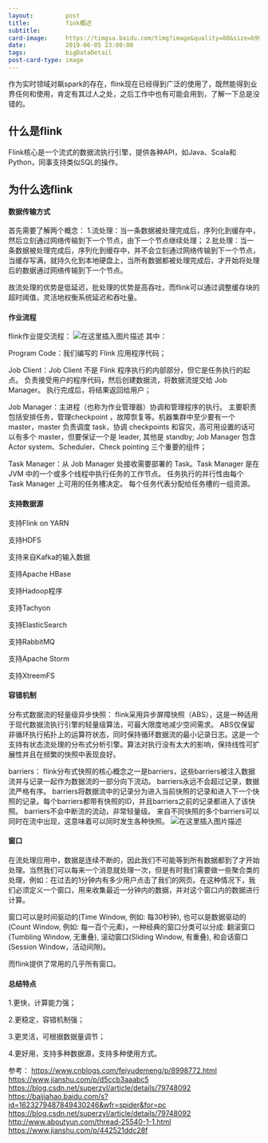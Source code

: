 ```yaml
---
layout:         post
title:          fink概述
subtitle:       
card-image:     https://timgsa.baidu.com/timg?image&quality=80&size=b9999_10000&sec=1559755613502&di=79ece01e289ca0d14f7292534b1a54b3&imgtype=0&src=http%3A%2F%2Fwww.raincent.com%2Fuploadfile%2F2019%2F0215%2F20190215024734770.png
date:           2019-06-05 23:00:00
tags:           bigDataDetail
post-card-type: image
---
```


作为实时领域对飙spark的存在，flink现在已经得到广泛的使用了，既然能得到业界任何和使用，肯定有其过人之处，之后工作中也有可能会用到，了解一下总是没错的。

## 什么是flink

Flink核心是一个流式的数据流执行引擎，提供各种API，如Java、Scala和Python，同事支持类似SQL的操作。

## 为什么选flink
#### 数据传输方式
首先需要了解两个概念：
1.流处理：当一条数据被处理完成后，序列化到缓存中，然后立刻通过网络传输到下一个节点，由下一个节点继续处理；
2.批处理：当一条数据被处理完成后，序列化到缓存中，并不会立刻通过网络传输到下一个节点，当缓存写满，就持久化到本地硬盘上，当所有数据都被处理完成后，才开始将处理后的数据通过网络传输到下一个节点。

故流处理的优势是低延迟，批处理的优势是高吞吐，而flink可以通过调整缓存块的超时阈值，灵活地权衡系统延迟和吞吐量。

#### 作业流程
flink作业提交流程：
![在这里插入图片描述](https://img-blog.csdnimg.cn/20190604202246578.png?x-oss-process=image/watermark,type_ZmFuZ3poZW5naGVpdGk,shadow_10,text_aHR0cHM6Ly9ibG9nLmNzZG4ubmV0L3dlaXhpbl8zNzk0NDg4MA==,size_16,color_FFFFFF,t_70)
其中：

Program Code：我们编写的 Flink 应用程序代码；

Job Client：Job Client 不是 Flink 程序执行的内部部分，但它是任务执行的起点。 负责接受用户的程序代码，然后创建数据流，将数据流提交给 Job Manager。 执行完成后，将结果返回给用户；

Job Manager：主进程（也称为作业管理器）协调和管理程序的执行。 主要职责包括安排任务，管理checkpoint ，故障恢复等。机器集群中至少要有一个 master，master 负责调度 task，协调 checkpoints 和容灾，高可用设置的话可以有多个 master，但要保证一个是 leader, 其他是 standby; Job Manager 包含 Actor system、Scheduler、Check pointing 三个重要的组件；

Task Manager：从 Job Manager 处接收需要部署的 Task。Task Manager 是在 JVM 中的一个或多个线程中执行任务的工作节点。 任务执行的并行性由每个 Task Manager 上可用的任务槽决定。 每个任务代表分配给任务槽的一组资源。

#### 支持数据源
支持Flink on YARN

支持HDFS

支持来自Kafka的输入数据

支持Apache HBase

支持Hadoop程序

支持Tachyon

支持ElasticSearch

支持RabbitMQ

支持Apache Storm

支持XtreemFS

#### 容错机制
分布式数据流的轻量级异步快照：
flink采用异步屏障快照（ABS），这是一种适用于现代数据流执行引擎的轻量级算法，可最大限度地减少空间需求。 ABS仅保留非循环执行拓扑上的运算符状态，同时保持循环数据流的最小记录日志。这是一个支持有状态流处理的分布式分析引擎。算法对执行没有太大的影响，保持线性可扩展性并且在频繁的快照中表现良好。

barriers：
flink分布式快照的核心概念之一是barriers，这些barriers被注入数据流并与记录一起作为数据流的一部分向下流动。 barriers永远不会超过记录，数据流严格有序。 barriers将数据流中的记录分为进入当前快照的记录和进入下一个快照的记录。每个barriers都带有快照的ID，并且barriers之前的记录都进入了该快照。 barriers不会中断流的流动，非常轻量级。 来自不同快照的多个barriers可以同时在流中出现，这意味着可以同时发生各种快照。
![在这里插入图片描述](https://img-blog.csdnimg.cn/20190604204733782.png?x-oss-process=image/watermark,type_ZmFuZ3poZW5naGVpdGk,shadow_10,text_aHR0cHM6Ly9ibG9nLmNzZG4ubmV0L3dlaXhpbl8zNzk0NDg4MA==,size_16,color_FFFFFF,t_70)
#### 窗口
在流处理应用中，数据是连续不断的，因此我们不可能等到所有数据都到了才开始处理。当然我们可以每来一个消息就处理一次，但是有时我们需要做一些聚合类的处理，例如：在过去的1分钟内有多少用户点击了我们的网页。在这种情况下，我们必须定义一个窗口，用来收集最近一分钟内的数据，并对这个窗口内的数据进行计算。

窗口可以是时间驱动的(Time Window, 例如: 每30秒钟), 也可以是数据驱动的(Count Window, 例如: 每一百个元素)，一种经典的窗口分类可以分成: 翻滚窗口(Tumbling Window, 无重叠), 滚动窗口(Sliding Window, 有重叠), 和会话窗口(Session Window，活动间隙)。

而flink提供了常用的几乎所有窗口。

#### 总结特点
1.更快，计算能力强；

2.更稳定，容错机制强；

3.更灵活，可根据数据量调节；

4.更好用，支持多种数据源，支持多种使用方式。

参考：
https://www.cnblogs.com/feiyudemeng/p/8998772.html
https://www.jianshu.com/p/d5ccb3aaabc5
https://blog.csdn.net/superzyl/article/details/79748092
https://baijiahao.baidu.com/s?id=1623279487849430246&wfr=spider&for=pc
https://blog.csdn.net/superzyl/article/details/79748092
http://www.aboutyun.com/thread-25540-1-1.html
https://www.jianshu.com/p/442521ddc28f